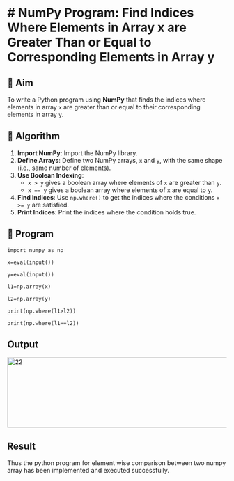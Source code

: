 # # NumPy Program: Find Indices Where Elements in Array x are Greater Than or Equal to Corresponding Elements in Array y

## 🎯 Aim
To write a Python program using **NumPy** that finds the indices where elements in array `x` are greater than or equal to their corresponding elements in array `y`.

## 🧠 Algorithm
1. **Import NumPy**: Import the NumPy library.
2. **Define Arrays**: Define two NumPy arrays, `x` and `y`, with the same shape (i.e., same number of elements).
3. **Use Boolean Indexing**: 
   - `x > y` gives a boolean array where elements of `x` are greater than `y`.
   - `x == y` gives a boolean array where elements of `x` are equal to `y`.
4. **Find Indices**: Use `np.where()` to get the indices where the conditions `x >= y` are satisfied.
5. **Print Indices**: Print the indices where the condition holds true.

## 🧾 Program
```
import numpy as np 

x=eval(input()) 

y=eval(input()) 

l1=np.array(x) 

l2=np.array(y) 

print(np.where(l1>l2)) 

print(np.where(l1==l2))
```
## Output
<img width="583" height="162" alt="22" src="https://github.com/user-attachments/assets/e5d3cfef-133a-47e7-a60c-76834c86e9b5" />

## Result
Thus the python program for element wise comparison between two numpy array has been 
implemented and executed successfully. 
